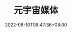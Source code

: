 ---
weight: 1
title: "元宇宙媒体"
description: ""
date: 2022-08-10T08:47:36+08:00
lastmod: 2022-08-10T08:47:36+08:00
draft: false
ico: '<svg class="icon" aria-hidden="true"><use xlink:href="#icon-yuanyuzhoumeiti"></use></svg>'
navigation: ["元宇宙资讯","元宇宙社区","微信公众号","微博","自媒体"]
hidePage: true
---